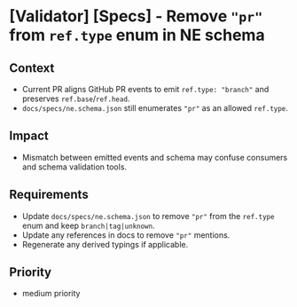 # [Validator] [Specs] - Remove `"pr"` from `ref.type` enum in NE schema

## Context

- Current PR aligns GitHub PR events to emit `ref.type: "branch"` and preserves `ref.base`/`ref.head`.
- `docs/specs/ne.schema.json` still enumerates `"pr"` as an allowed `ref.type`.

## Impact

- Mismatch between emitted events and schema may confuse consumers and schema validation tools.

## Requirements

- Update `docs/specs/ne.schema.json` to remove `"pr"` from the `ref.type` enum and keep `branch|tag|unknown`.
- Update any references in docs to remove `"pr"` mentions.
- Regenerate any derived typings if applicable.

## Priority

- medium priority

